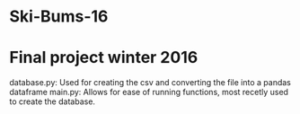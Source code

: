 # Ski-Bums-16
# Final project winter 2016

database.py: Used for creating the csv and converting the file into a pandas dataframe
main.py: Allows for ease of running functions, most recetly used to create the database.
